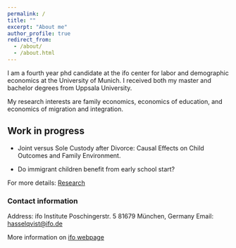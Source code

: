 ```yaml
---
permalink: /
title: ""
excerpt: "About me"
author_profile: true
redirect_from: 
  - /about/
  - /about.html
---
```


I am a fourth year phd candidate at the ifo center for labor and demographic economics at the University of Munich. I received both my master and bachelor degrees from Uppsala University.

My research interests are family economics, economics of education, and economics of migration and integration.

## Work in progress

* Joint versus Sole Custody after Divorce: Causal Effects on Child Outcomes and Family Environment. 

* Do immigrant children benefit from early school start? 

For more details: [Research](https://hasselqvist.github.io/research/)


### Contact information
Address: ifo Institute
         Poschingerstr. 5 
         81679 München, Germany
Email: hasselqvist@ifo.de

More information on [ifo webpage](https://www.ifo.de/en/hasselqvist-a)


